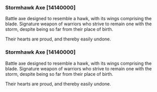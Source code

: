 ### Stormhawk Axe [14140000]

Battle axe designed to resemble a hawk, with its wings comprising the blade. Signature weapon of warriors who strive to remain one with the storm, despite being so far from their place of birth.

Their hearts are proud, and thereby easily undone.### Stormhawk Axe [14140000]

Battle axe designed to resemble a hawk, with its wings comprising the blade. Signature weapon of warriors who strive to remain one with the storm, despite being so far from their place of birth.

Their hearts are proud, and thereby easily undone.